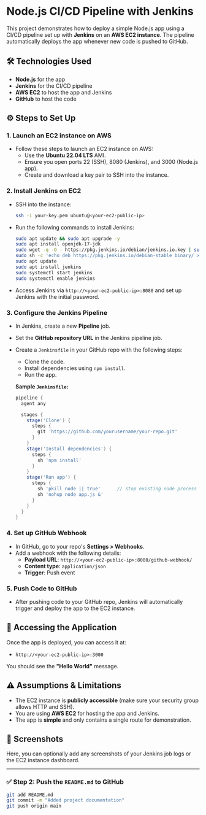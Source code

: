 # Node.js CI/CD Pipeline with Jenkins

This project demonstrates how to deploy a simple Node.js app using a CI/CD pipeline set up with **Jenkins** on an **AWS EC2 instance**. The pipeline automatically deploys the app whenever new code is pushed to GitHub.

## 🛠️ **Technologies Used**

- **Node.js** for the app
- **Jenkins** for the CI/CD pipeline
- **AWS EC2** to host the app and Jenkins
- **GitHub** to host the code

## ⚙️ **Steps to Set Up**

### 1. **Launch an EC2 instance on AWS**
   - Follow these steps to launch an EC2 instance on AWS:
     - Use the **Ubuntu 22.04 LTS** AMI.
     - Ensure you open ports 22 (SSH), 8080 (Jenkins), and 3000 (Node.js app).
     - Create and download a key pair to SSH into the instance.

### 2. **Install Jenkins on EC2**
   - SSH into the instance:
     ```bash
     ssh -i your-key.pem ubuntu@<your-ec2-public-ip>
     ```
   - Run the following commands to install Jenkins:
     ```bash
     sudo apt update && sudo apt upgrade -y
     sudo apt install openjdk-17-jdk
     sudo wget -q -O - https://pkg.jenkins.io/debian/jenkins.io.key | sudo apt-key add -
     sudo sh -c 'echo deb https://pkg.jenkins.io/debian-stable binary/ > /etc/apt/sources.list.d/jenkins.list'
     sudo apt update
     sudo apt install jenkins
     sudo systemctl start jenkins
     sudo systemctl enable jenkins
     ```
   - Access Jenkins via `http://<your-ec2-public-ip>:8080` and set up Jenkins with the initial password.

### 3. **Configure the Jenkins Pipeline**
   - In Jenkins, create a new **Pipeline** job.
   - Set the **GitHub repository URL** in the Jenkins pipeline job.
   - Create a `Jenkinsfile` in your GitHub repo with the following steps:
     - Clone the code.
     - Install dependencies using `npm install`.
     - Run the app.

     **Sample `Jenkinsfile`:**

     ```groovy
     pipeline {
       agent any

       stages {
         stage('Clone') {
           steps {
             git 'https://github.com/yourusername/your-repo.git'
           }
         }
         stage('Install dependencies') {
           steps {
             sh 'npm install'
           }
         }
         stage('Run app') {
           steps {
             sh 'pkill node || true'      // stop existing node process
             sh 'nohup node app.js &'
           }
         }
       }
     }
     ```

### 4. **Set up GitHub Webhook**
   - In GitHub, go to your repo's **Settings > Webhooks**.
   - Add a webhook with the following details:
     - **Payload URL**: `http://<your-ec2-public-ip>:8080/github-webhook/`
     - **Content type**: `application/json`
     - **Trigger**: Push event

### 5. **Push Code to GitHub**
   - After pushing code to your GitHub repo, Jenkins will automatically trigger and deploy the app to the EC2 instance.

## 🚀 **Accessing the Application**

Once the app is deployed, you can access it at:
- `http://<your-ec2-public-ip>:3000`

You should see the **"Hello World"** message.

## ⚠️ **Assumptions & Limitations**

- The EC2 instance is **publicly accessible** (make sure your security group allows HTTP and SSH).
- You are using **AWS EC2** for hosting the app and Jenkins.
- The app is **simple** and only contains a single route for demonstration.

## 📸 **Screenshots**

Here, you can optionally add any screenshots of your Jenkins job logs or the EC2 instance dashboard.

---

### ✅ Step 2: Push the `README.md` to GitHub

```bash
git add README.md
git commit -m "Added project documentation"
git push origin main
